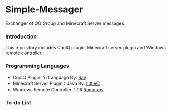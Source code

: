 # Simple-Messager
Exchanger of QQ Group and Minecraft Server messages.

### Introduction
This repository includes CoolQ plugin, Minecraft server plugin and Windows remote controller.

### Programming Languages
* CoolQ Plugin: Yi Language By: [Ray](https://www.r-ay.cn/ "前往Ray的博客")
* Minecraft Server Plugin：Java By: [LittleC](https://xiaoc.ml/ "前往小C的站点")
* Windows Remote Controller：C# [Romonov](http://www.romonov.com/ "前往浅墨小站") 

### To-do List
